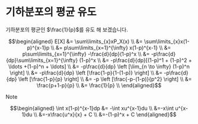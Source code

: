 # 기하분포의 평균 유도

기하분포의 평균인 $\frac{1}{p}$를 유도 해 보겠습니다.

$$\begin{aligned}
E[X] &= \sum\limits_{x}xP_X(x) \\
&= \sum\limits_{x}x(1-p)^{x-1}p \\
&= p\sum\limits_{x=1}^{\infty} x(1-p)^{x-1} \\
&= p\sum\limits_{x=1}^{\infty} -\frac{d}{dp}(1-p)^x \\
&= -p\frac{d}{dp}\sum\limits_{x=1}^{\infty} (1-p)^x \\ 
&= -p\frac{d}{dp}[(1-p)^1 + (1-p)^2 + \ldots +(1-p)^n +  \ldots] \\
&= -p\frac{d}{dp} \left [\lim_{n \to \infty} (1-p)^n \right]   \\
&= -p\frac{d}{dp} \left [\frac{1-p}{1-(1-p)} \right]  \\
&= -p\frac{d}{dp} \left [\frac{1-p}{p} \right]  \\
&= -p \left [\frac{-p-(1-p)}{p^2} \right]  \\
&= \frac{p+1-p}{p}  \\
&= \frac{1}{p}  \\
\end{aligned}$$

Note

$$\begin{aligned}
\int x(1-p)^{x-1}dp &= -\int xu^{x-1}du \\
&=-x\int u^{x-1}du \\
&=-x\frac{u^x}{x} + C \\
&=-(1-p)^x + C
\end{aligned}$$